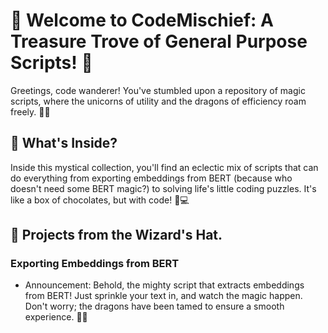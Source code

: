# 🚀 Welcome to CodeMischief: A Treasure Trove of General Purpose Scripts! 🎉

Greetings, code wanderer! You've stumbled upon a repository of magic scripts, where the unicorns of utility and the dragons of efficiency roam freely. 🦄🐉

## 🌈 What's Inside?

Inside this mystical collection, you'll find an eclectic mix of scripts that can do everything from exporting embeddings from BERT (because who doesn't need some BERT magic?) to solving life's little coding puzzles. It's like a box of chocolates, but with code! 🍫💻

## 🎩 Projects from the Wizard's Hat. 

### Exporting Embeddings from BERT

* Announcement: Behold, the mighty script that extracts embeddings from BERT! Just sprinkle your text in, and watch the magic happen. Don't worry; the dragons have been tamed to ensure a smooth experience. 🔮✨

